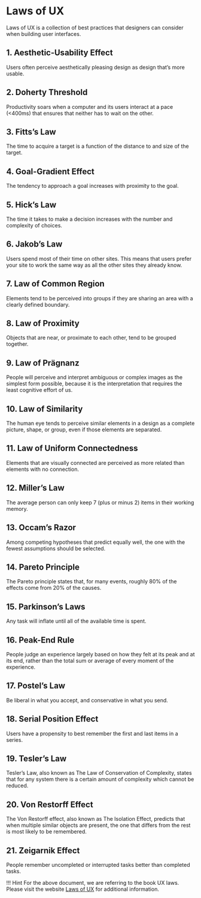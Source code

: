 # Laws of UX
Laws of UX is a collection of best practices that designers can consider when building user interfaces.

## 1. Aesthetic-Usability Effect
Users often perceive aesthetically pleasing design as design that’s more usable.

## 2. Doherty Threshold
Productivity soars when a computer and its users interact at a pace (<400ms) that ensures that neither has to wait on the other.

## 3. Fitts’s Law
The time to acquire a target is a function of the distance to and size of the target.

## 4. Goal-Gradient Effect
The tendency to approach a goal increases with proximity to the goal.

## 5. Hick’s Law
The time it takes to make a decision increases with the number and complexity of choices.

## 6. Jakob’s Law
Users spend most of their time on other sites. This means that users prefer your site to work the same way as all the other sites they already know.

## 7. Law of Common Region
Elements tend to be perceived into groups if they are sharing an area with a clearly defined boundary.

## 8. Law of Proximity
Objects that are near, or proximate to each other, tend to be grouped together.

## 9. Law of Prägnanz
People will perceive and interpret ambiguous or complex images as the simplest form possible, because it is the interpretation that requires the least cognitive effort of us.

## 10. Law of Similarity
The human eye tends to perceive similar elements in a design as a complete picture, shape, or group, even if those elements are separated.

## 11. Law of Uniform Connectedness
Elements that are visually connected are perceived as more related than elements with no connection.

## 12. Miller’s Law
The average person can only keep 7 (plus or minus 2) items in their working memory.

## 13. Occam’s Razor
Among competing hypotheses that predict equally well, the one with the fewest assumptions should be selected.

## 14. Pareto Principle
The Pareto principle states that, for many events, roughly 80% of the effects come from 20% of the causes.

## 15. Parkinson’s Laws
Any task will inflate until all of the available time is spent.

## 16. Peak-End Rule
People judge an experience largely based on how they felt at its peak and at its end, rather than the total sum or average of every moment of the experience.

## 17. Postel’s Law
Be liberal in what you accept, and conservative in what you send.

## 18. Serial Position Effect 
Users have a propensity to best remember the first and last items in a series.

## 19. Tesler’s Law
Tesler’s Law, also known as The Law of Conservation of Complexity, states that for any system there is a certain amount of complexity which cannot be reduced.

## 20. Von Restorff Effect
The Von Restorff effect, also known as The Isolation Effect, predicts that when multiple similar objects are present, the one that differs from the rest is most likely to be remembered.

## 21. Zeigarnik Effect
People remember uncompleted or interrupted tasks better than completed tasks.

!!! Hint
    For the above document, we are referring to the book UX laws. Please visit the website <a href="https://lawsofux.com/en/" target="_blank">Laws of UX</a> for additional information.